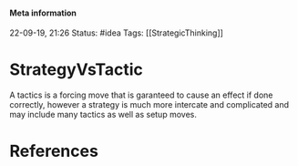 #### Meta information
22-09-19, 21:26
Status: #idea
Tags: [[StrategicThinking]]





# StrategyVsTactic
A tactics is a forcing move that is garanteed to cause an effect if done correctly, however a strategy is much more intercate and complicated and may include many tactics as well as setup moves.






# References
